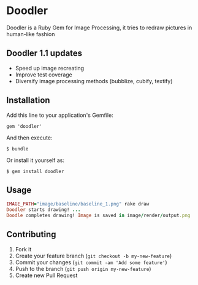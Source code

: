 # Doodler
Doodler is a Ruby Gem for Image Processing, it tries to redraw pictures
in human-like fashion

## Doodler 1.1 updates

- Speed up image recreating
- Improve test coverage
- Diversify image processing methods (bubblize, cubify, textify)

## Installation

Add this line to your application's Gemfile:

    gem 'doodler'

And then execute:

    $ bundle

Or install it yourself as:

    $ gem install doodler

## Usage
```ruby
IMAGE_PATH="image/baseline/baseline_1.png" rake draw
Doodler starts drawing! ...
Doodle completes drawing! Image is saved in image/render/output.png
```

## Contributing

1. Fork it
2. Create your feature branch (`git checkout -b my-new-feature`)
3. Commit your changes (`git commit -am 'Add some feature'`)
4. Push to the branch (`git push origin my-new-feature`)
5. Create new Pull Request
